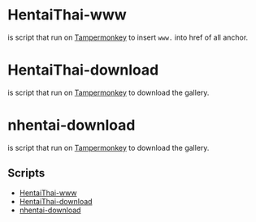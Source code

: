 # HentaiThai-www
is script that run on [Tampermonkey](https://tampermonkey.net/) to insert `www.` into href of all anchor.

# HentaiThai-download
is script that run on [Tampermonkey](https://tampermonkey.net/) to download the gallery.

# nhentai-download
is script that run on [Tampermonkey](https://tampermonkey.net/) to download the gallery.

## Scripts
- [HentaiThai-www](https://github.com/penguin-jedi/hentaithai/raw/release/hentaithai-www.user.js)
- [HentaiThai-download](https://github.com/penguin-jedi/hentaithai/raw/release/hentaithai-download.user.js)
- [nhentai-download](https://github.com/penguin-jedi/hentaithai/raw/release/nhentai-download.user.js)
